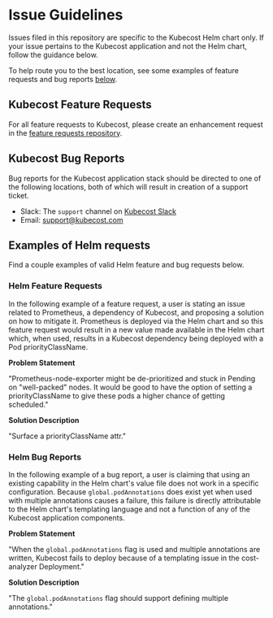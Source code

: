 # Issue Guidelines

Issues filed in this repository are specific to the Kubecost Helm chart only. If your issue pertains to the Kubecost application and not the Helm chart, follow the guidance below.

To help route you to the best location, see some examples of feature requests and bug reports [below](#examples-of-helm-requests).

## Kubecost Feature Requests

For all feature requests to Kubecost, please create an enhancement request in the [feature requests repository](https://github.com/kubecost/feature-requests).

## Kubecost Bug Reports

Bug reports for the Kubecost application stack should be directed to one of the following locations, both of which will result in creation of a support ticket.

* Slack: The `support` channel on [Kubecost Slack](https://kubecost.com/join-slack)
* Email: [support@kubecost.com](mailto:support@kubecost.com)

## Examples of Helm requests

Find a couple examples of valid Helm feature and bug requests below.

### Helm Feature Requests

In the following example of a feature request, a user is stating an issue related to Prometheus, a dependency of Kubecost, and proposing a solution on how to mitigate it. Prometheus is deployed via the Helm chart and so this feature request would result in a new value made available in the Helm chart which, when used, results in a Kubecost dependency being deployed with a Pod priorityClassName.

**Problem Statement**

"Prometheus-node-exporter might be de-prioritized and stuck in Pending on "well-packed" nodes. It would be good to have the option of setting a priorityClassName to give these pods a higher chance of getting scheduled."

**Solution Description**

"Surface a priorityClassName attr."

### Helm Bug Reports

In the following example of a bug report, a user is claiming that using an existing capability in the Helm chart's value file does not work in a specific configuration. Because `global.podAnnotations` does exist yet when used with multiple annotations causes a failure, this failure is directly attributable to the Helm chart's templating language and not a function of any of the Kubecost application components.

**Problem Statement**

"When the `global.podAnnotations` flag is used and multiple annotations are written, Kubecost fails to deploy because of a templating issue in the cost-analyzer Deployment."

**Solution Description**

"The `global.podAnnotations` flag should support defining multiple annotations."
